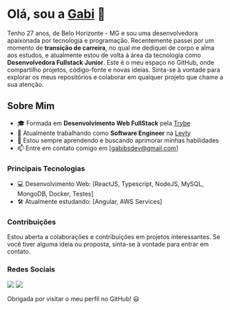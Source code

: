 # Olá, sou a [Gabi](https://www.linkedin.com/in/gabibsgabibs/) 👋

Tenho 27 anos, de Belo Horizonte - MG e sou uma desenvolvedora apaixonada por tecnologia e programação. Recentemente passei por um momento de **transição de carreira**, no qual me dediquei de corpo e alma aos estudos, e atualmente estou de volta à área da tecnologia como **Desenvolvedora Fullstack Junior**. Este é o meu espaço no GitHub, onde compartilho projetos, código-fonte e novas ideias. Sinta-se à vontade para explorar os meus repositórios e colaborar em qualquer projeto que chame a sua atenção.

## Sobre Mim
- 🎓 Formada em **Desenvolvimento Web FullStack** pela [Trybe](https://www.betrybe.com/)
- 💼 Atualmente trabalhando como **Software Engineer** na [Levty](https://www.levty.com/br/)
- 🌱 Estou sempre aprendendo e buscando aprimorar minhas habilidades
- 📫 Entre em contato comigo em [gabibsdev@gmail.com]

### Principais Tecnologias
- 💻 Desenvolvimento Web: [ReactJS, Typescript, NodeJS, MySQL, MongoDB, Docker, Testes]
- 🛠️ Atualmente estudando: [Angular, AWS Services]

### Contribuições
Estou aberta a colaborações e contribuições em projetos interessantes. Se você tiver alguma ideia ou proposta, sinta-se à vontade para entrar em contato.

### Redes Sociais
  <a href="https://www.linkedin.com/in/gabibsgabibs/" target="_blank"><img src="https://img.shields.io/badge/-LinkedIn-%230077B5?style=for-the-badge&logo=linkedin&logoColor=white" target="_blank"></a> 
  <a href="https://instagram.com/gabibsgabibs/" target="_blank"><img src="https://img.shields.io/badge/-Instagram-%23E4405F?style=for-the-badge&logo=instagram&logoColor=white" target="_blank"></a> 

Obrigada por visitar o meu perfil no GitHub! 😃
